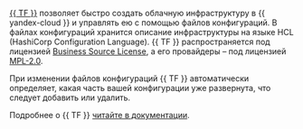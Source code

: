 [{{ TF }}](https://www.terraform.io/) позволяет быстро создать облачную инфраструктуру в {{ yandex-cloud }} и управлять ею с помощью файлов конфигураций. В файлах конфигураций хранится описание инфраструктуры на языке HCL (HashiCorp Configuration Language). {{ TF }} распространяется под лицензией [Business Source License](https://github.com/hashicorp/terraform/blob/main/LICENSE), а его провайдеры – под лицензией [MPL-2.0](https://www.mozilla.org/en-US/MPL/2.0/).

При изменении файлов конфигураций {{ TF }} автоматически определяет, какая часть вашей конфигурации уже развернута, что следует добавить или удалить.


Подробнее о {{ TF }} [читайте в документации](../tutorials/infrastructure-management/terraform-quickstart.md#install-terraform).
